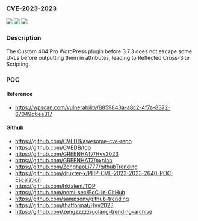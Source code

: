 ### [CVE-2023-2023](https://cve.mitre.org/cgi-bin/cvename.cgi?name=CVE-2023-2023)
![](https://img.shields.io/static/v1?label=Product&message=Custom%20404%20Pro&color=blue)
![](https://img.shields.io/static/v1?label=Version&message=0%3C%203.7.3%20&color=brighgreen)
![](https://img.shields.io/static/v1?label=Vulnerability&message=CWE-79%20Cross-Site%20Scripting%20(XSS)&color=brighgreen)

### Description

The Custom 404 Pro WordPress plugin before 3.7.3 does not escape some URLs before outputting them in attributes, leading to Reflected Cross-Site Scripting.

### POC

#### Reference
- https://wpscan.com/vulnerability/8859843a-a8c2-4f7a-8372-67049d6ea317

#### Github
- https://github.com/CVEDB/awesome-cve-repo
- https://github.com/CVEDB/top
- https://github.com/GREENHAT7/Hvv2023
- https://github.com/GREENHAT7/pxplan
- https://github.com/ZonghaoLi777/githubTrending
- https://github.com/druxter-x/PHP-CVE-2023-2023-2640-POC-Escalation
- https://github.com/hktalent/TOP
- https://github.com/nomi-sec/PoC-in-GitHub
- https://github.com/sampsonv/github-trending
- https://github.com/thatformat/Hvv2023
- https://github.com/zengzzzzz/golang-trending-archive

